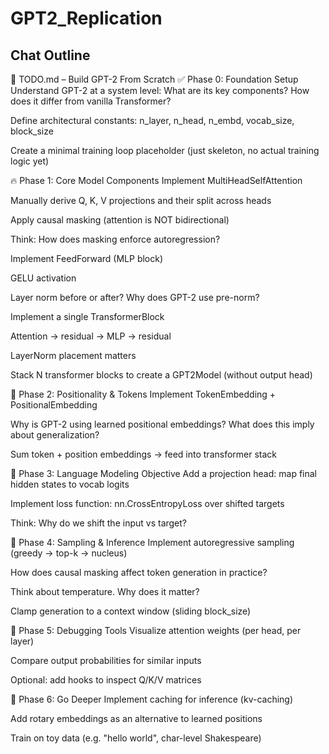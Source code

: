 # GPT2_Replication


## Chat Outline 

🧠 TODO.md – Build GPT-2 From Scratch
✅ Phase 0: Foundation Setup
 Understand GPT-2 at a system level: What are its key components? How does it differ from vanilla Transformer?

 Define architectural constants: n_layer, n_head, n_embd, vocab_size, block_size

 Create a minimal training loop placeholder (just skeleton, no actual training logic yet)

🔥 Phase 1: Core Model Components
 Implement MultiHeadSelfAttention

 Manually derive Q, K, V projections and their split across heads

 Apply causal masking (attention is NOT bidirectional)

 Think: How does masking enforce autoregression?

 Implement FeedForward (MLP block)

 GELU activation

 Layer norm before or after? Why does GPT-2 use pre-norm?

 Implement a single TransformerBlock

 Attention → residual → MLP → residual

 LayerNorm placement matters

 Stack N transformer blocks to create a GPT2Model (without output head)

🧩 Phase 2: Positionality & Tokens
 Implement TokenEmbedding + PositionalEmbedding

 Why is GPT-2 using learned positional embeddings? What does this imply about generalization?

 Sum token + position embeddings → feed into transformer stack

🧠 Phase 3: Language Modeling Objective
 Add a projection head: map final hidden states to vocab logits

 Implement loss function: nn.CrossEntropyLoss over shifted targets

 Think: Why do we shift the input vs target?

🔄 Phase 4: Sampling & Inference
 Implement autoregressive sampling (greedy → top-k → nucleus)

 How does causal masking affect token generation in practice?

 Think about temperature. Why does it matter?

 Clamp generation to a context window (sliding block_size)

🧪 Phase 5: Debugging Tools
 Visualize attention weights (per head, per layer)

 Compare output probabilities for similar inputs

 Optional: add hooks to inspect Q/K/V matrices

🧠 Phase 6: Go Deeper
 Implement caching for inference (kv-caching)

 Add rotary embeddings as an alternative to learned positions

 Train on toy data (e.g. "hello world", char-level Shakespeare)


